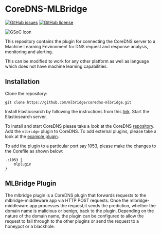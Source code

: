 # CoreDNS-MLBridge

[![GitHub issues](https://img.shields.io/github/issues/mlbridge/coredns-mlbridge)](https://github.com/mlbridge/coredns-mlbridge/issues)
[![GitHub license](https://img.shields.io/github/license/mlbridge/coredns-mlbridge)](https://github.com/mlbridge/coredns-mlbridge/blob/master/LICENSE)

![GSoC Icon](https://developers.google.com/open-source/gsoc/resources/downloads/GSoC-logo-horizontal-200.png)


This repository contains the plugin for connecting the CoreDNS server to a 
Machine Learning Environment for DNS request and response analysis, monitoring 
and alerting.

This can be modified to work for any other platform as well as language which 
does not have machine learning capabilities. 

## Installation

Clone the repository:
```
git clone https://github.com/mlbridge/coredns-mlbridge.git
```

Install Elasticsearch by following the instructions from this 
[link](https://phoenixnap.com/kb/install-elasticsearch-ubuntu). Start the 
Elasticsearch server.

To install and start CoreDNS please take a look at the CoreDNS 
[repository](https://github.com/coredns/coredns). Add the `mlbridge` plugin to
CoreDNS. To add external plugins, please take a look at the 
[example plugin](https://github.com/coredns/example).

To add the plugin to a particular port say 1053, please make the changes to the
Corefile as shown below:

```
.:1053 {
    mlplugin
}
```

## MLBridge Plugin

The mlbridge plugin is a CoreDNS plugin that forwards requests to the 
mlbridge-middleware app via HTTP POST requests. Once the mlbridge-middleware app
processes the request,it sends the prediction, whether the domain name is 
malicious or benign, back to the plugin. Depending on the nature of the domain 
name, the plugin can be configured to allow the request to fall through to the 
other plugins or send the request to a honeypot or a blackhole.
